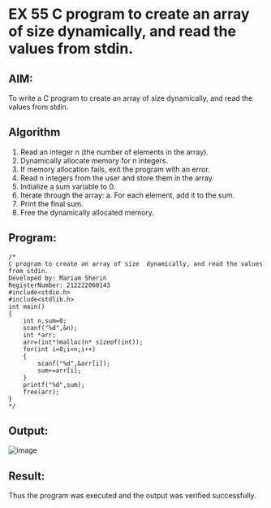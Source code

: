 # EX 55 C program to create an array of size  dynamically, and read the values from stdin. 
## AIM:
To write a C program to create an array of size  dynamically, and read the values from stdin.

## Algorithm
1. Read an integer n (the number of elements in the array).
2. Dynamically allocate memory for n integers.
3. If memory allocation fails, exit the program with an error.
4. Read n integers from the user and store them in the array.
5. Initialize a sum variable to 0.
6. Iterate through the array:
   a. For each element, add it to the sum.
7. Print the final sum.
8. Free the dynamically allocated memory.


## Program:
```
/*
C program to create an array of size  dynamically, and read the values from stdin.
Developed by: Mariam Sherin
RegisterNumber: 212222060143
#include<stdio.h>
#include<stdlib.h>
int main()
{
    int n,sum=0;
    scanf("%d",&n);
    int *arr;
    arr=(int*)malloc(n* sizeof(int));
    for(int i=0;i<n;i++)
    {
        scanf("%d",&arr[i]);
        sum+=arr[i];
    }
    printf("%d",sum);
    free(arr);
}
*/
```

## Output:

![image](https://github.com/user-attachments/assets/0d34680f-bab9-44a9-9bb3-62c2e53580b2)


## Result:
Thus the program was executed and the output was verified successfully.
